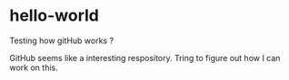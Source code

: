 # hello-world
Testing how gitHub works ?

GitHub seems like a interesting respository. Tring to figure out how I can work on this.
